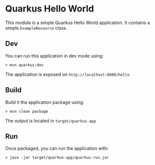 # Quarkus Hello World

This module is a simple Quarkus Hello World application.
It contains a simple `ExampleResource` class.

## Dev

You can run this application in dev mode using:

```shell
> mvn quarkus:dev
```

The application is exposed on `http://localhost:8080/hello`

## Build

Build it the application package using:

```shell
> mvn clean package
```

The output is located in `target/quarkus-app`

## Run

Once packaged, you can run the application with:

```shell
> java -jar target/quarkus-app/quarkus-run.jar
```